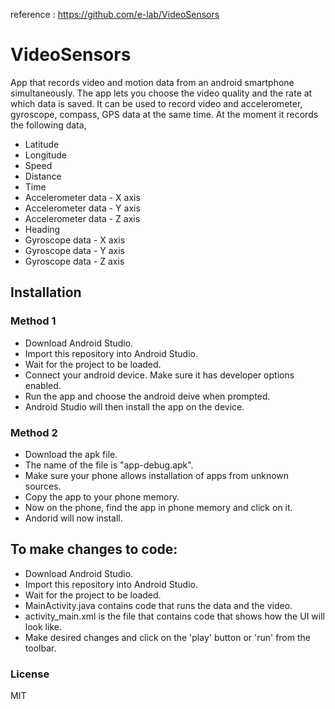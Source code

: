 reference : https://github.com/e-lab/VideoSensors

# VideoSensors


App that records video and motion data from an android smartphone simultaneously. 
The app lets you choose the video quality and the rate at which data is saved.
It can be used to record video and accelerometer, gyroscope, compass, GPS data at the same time.
At the moment it records the following data,
- Latitude
- Longitude 
- Speed
- Distance
- Time
- Accelerometer data - X axis
- Accelerometer data - Y axis
- Accelerometer data - Z axis
- Heading
- Gyroscope data - X axis
- Gyroscope data - Y axis
- Gyroscope data - Z axis


## Installation 
### Method 1 

 - Download Android Studio.
 - Import this repository into Android Studio.
 - Wait for the project to be loaded. 
 - Connect your android device. Make sure it has developer options enabled.
 - Run the app and choose the android deive when prompted.
 - Android Studio will then install the app on the device. 

### Method 2

- Download the apk file.
- The name of the file is "app-debug.apk".
- Make sure your phone allows installation of apps from unknown sources.
- Copy the app to your phone memory.
- Now on the phone, find the app in phone memory and click on it.
- Andorid will now install.

## To make changes to code: 

 - Download Android Studio.
 - Import this repository into Android Studio.
 - Wait for the project to be loaded. 
 - MainActivity.java contains code that runs the data and the video.
 - activity_main.xml is the file that contains code that shows how the UI will look like.
 - Make desired changes and click on the 'play' button or 'run' from the toolbar. 



### License

MIT

